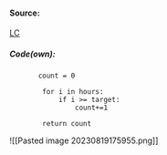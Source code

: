 
#### Source:
[LC](https://leetcode.com/problems/number-of-employees-who-met-the-target/description/)

##### Code(own):

```
       count = 0

        for i in hours:
            if i >= target:
                count+=1

        return count
```

![[Pasted image 20230819175955.png]]
